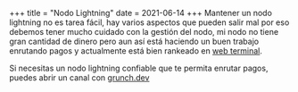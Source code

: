 +++
title = "Nodo Lightning"
date = 2021-06-14
+++
Mantener un nodo lightning no es tarea fácil, hay varios aspectos que pueden salir mal por eso debemos tener mucho cuidado con la gestión del nodo, mi nodo no tiene gran cantidad de dinero pero aun así está haciendo un buen trabajo enrutando pagos y actualmente está bien rankeado en [web terminal](https://terminal.lightning.engineering/#/024b8019795ec753fcdb1eb21ecd319bfab6a8b05e017f357dc5f052a181fb8c91).

Si necesitas un nodo lightning confiable que te permita enrutar pagos, puedes abrir un canal con [grunch.dev](https://1ml.com/node/024b8019795ec753fcdb1eb21ecd319bfab6a8b05e017f357dc5f052a181fb8c91)
